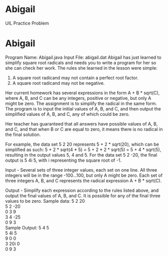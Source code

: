 # Abigail
UIL Practice Problem

# Abigail
Program Name: Abigail.java Input File: abigail.dat
Abigail has just learned to simplify square root radicals and needs you to write a program for her so she can check her work. The
rules she learned in the lesson were simple:

1. A square root radicand may not contain a perfect root factor.
2. A square root radicand may not be negative.

Her current homework has several expressions in the form A + B * sqrt(C), where A, B, and C can be any integers, positive or
negative, but only A might be zero. The assignment is to simplify the radical in the same form.
The program is to input the initial values of A, B, and C, and then output the simplified values of A, B, and C, any of which
could be zero.

Her teacher has guaranteed that all answers have possible values of A, B, and C, and that when B or C are equal to zero, it means
there is no radical in the final solution.

For example, the data set 5 2 20 represents 5 + 2 * sqrt(20), which can be simplified as such:
5 + 2 * sqrt(4 * 5) = 5 + 2 * 2 * sqrt(5) = 5 + 4 * sqrt(5), resulting in the output values 5, 4 and 5.
For the data set 5 2 -20, the final output is 5 4i 5, with i representing the square root of -1.

Input - Several sets of three integer values, each set on one line. All three integers will be in the range -100...100, but only A
might be zero. Each set of three integers A, B, and C represents the radical expression A + B * sqrt(C).

Output - Simplify each expression according to the rules listed above, and output the final values of A, B, and C. It is possible
for any of the final three values to be zero.
Sample data:
5 2 20</br>
5 2 -20</br>
0 3 9</br>
3 4 -25</br>
0 9 3</br>
Sample Output:
5 4 5</br>
5 4i 5</br>
9 0 0</br>
3 20i 0</br>
0 9 3</br>
